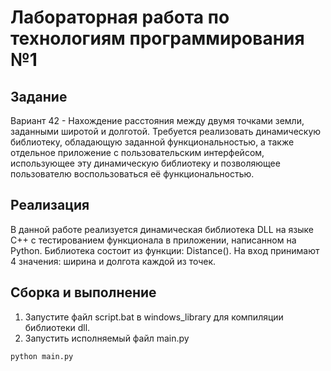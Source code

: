 # Лабораторная работа по технологиям программирования №1

## Задание
Вариант 42 - Нахождение расстояния между двумя точками земли, заданными широтой и долготой.
Требуется реализовать динамическую библиотеку,
обладающую заданной функциональностью, а также отдельное
приложение с пользовательским интерфейсом, использующее эту динамическую библиотеку и позволяющее пользователю
воспользоваться её функциональностью.

## Реализация 
В данной работе реализуется динамическая библиотека DLL на языке С++ с тестированием функционала в приложении, написанном на Python.
Библиотека состоит из функции: Distance().
На вход принимают 4 значения: ширина и долгота каждой из точек.

## Сборка и выполнение
1. Запустите файл script.bat в windows_library для компиляции библиотеки dll.
2. Запустить исполняемый файл main.py
```bash
python main.py
```